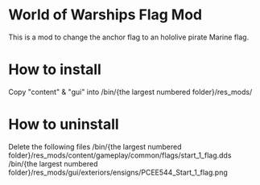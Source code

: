 # World of Warships Flag Mod

This is a mod to change the anchor flag to an hololive pirate Marine flag.

# How to install 

Copy "content" & "gui" into /bin/{the largest numbered folder}/res_mods/

# How to uninstall

Delete the following files
/bin/{the largest numbered folder}/res_mods/content/gameplay/common/flags/start_1_flag.dds
/bin/{the largest numbered folder}/res_mods/gui/exteriors/ensigns/PCEE544_Start_1_flag.png